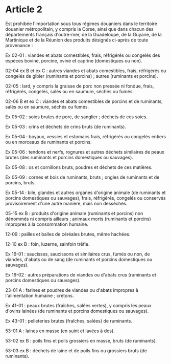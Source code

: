 # Article 2

Est prohibée l'importation sous tous régimes douaniers dans le territoire douanier métropolitain, y compris la Corse, ainsi que dans chacun des départements français d'outre-mer, de la Guadeloupe, de la Guyane, de la Martinique et de la Réunion des produits désignés ci-après de toute provenance :

Ex 02-01 : viandes et abats comestibles, frais, réfrigérés ou congelés des espèces bovine, porcine, ovine et caprine (domestiques ou non).

02-04 ex B et ex C : autres viandes et abats comestibles, frais, réfrigérés ou congelés de gibier (ruminants et porcins) ; autres (ruminants et porcins).

02-05 : lard, y compris la graisse de porc non pressée ni fondue, frais, réfrigérés, congelés, salés ou en saumure, séchés ou fumés.

02-06 B et ex C : viandes et abats comestibles de porcins et de ruminants, salés ou en saumure, séchés ou fumés.

Ex 05-02 : soies brutes de porc, de sanglier ; déchets de ces soies.

Ex 05-03 : crins et déchets de crins bruts (de ruminants).

Ex 05-04 : boyaux, vessies et estomacs frais, réfrigérés ou congelés entiers ou en morceaux de ruminants et porcins.

Ex 05-06 : tendons et nerfs, rognures et autres déchets similaires de peaux brutes (des ruminants et porcins domestiques ou sauvages).

Ex 05-08 : os et cornillons bruts, poudres et déchets de ces matières.

Ex 05-09 : cornes et bois de ruminants, bruts ; ongles de ruminants et de porcins, bruts.

Ex 05-14 : bile, glandes et autres organes d'origine animale (de ruminants et porcins domestiques ou sauvages), frais, réfrigérés, congelés ou conservés provisoirement d'une autre manière, mais non desséchés.

05-15 ex B : produits d'origine animale (ruminants et porcins) non dénommés ni compris ailleurs ; animaux morts (ruminants et porcins) impropres à la consommation humaine.

12-09 : pailles et balles de céréales brutes, même hachées.

12-10 ex B : foin, luzerne, sainfoin trèfle.

Ex 16-01 : saucisses, saucissons et similaires crus, fumés ou non, de viandes, d'abats ou de sang (de ruminants et porcins domestiques ou sauvages).

Ex 16-02 : autres préparations de viandes ou d'abats crus (ruminants et porcins domestiques ou sauvages).

23-01 A : farines et poudres de viandes ou d'abats impropres à l'alimentation humaine ; cretons.

Ex 41-01 : peaux brutes (fraîches, salées vertes), y compris les peaux d'ovins lainées (de ruminants et porcins domestiques ou sauvages).

Ex 43-01 : pelleteries brutes (fraîches, salées) de ruminants.

53-01 A : laines en masse (en suint et lavées à dos).

53-02 ex B : poils fins et poils grossiers en masse, bruts (de ruminants).

53-03 ex B : déchets de laine et de poils fins ou grossiers bruts (de ruminants).

